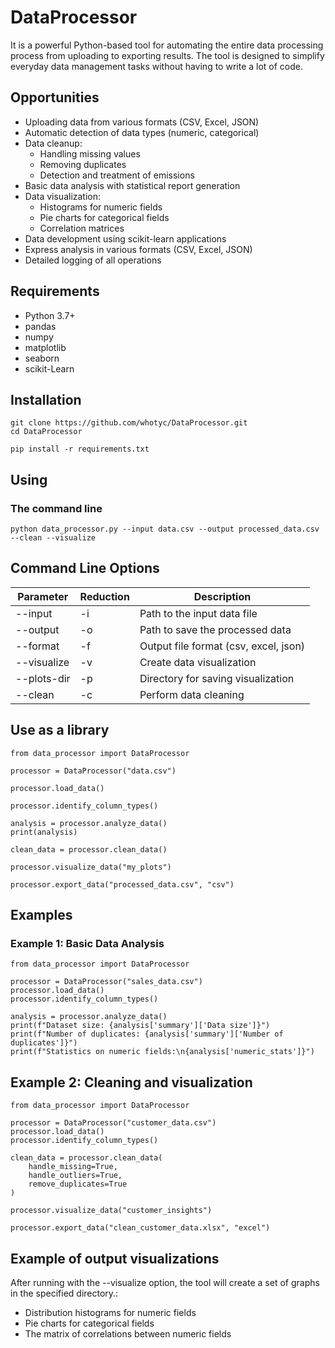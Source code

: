 # **DataProcessor** 
It is a powerful Python-based tool for automating the entire data processing process from uploading to exporting results. The tool is designed to simplify everyday data management tasks without having to write a lot of code.

## Opportunities
- Uploading data from various formats (CSV, Excel, JSON)
- Automatic detection of data types (numeric, categorical)
- Data cleanup:
    - Handling missing values
    - Removing duplicates
    - Detection and treatment of emissions
- Basic data analysis with statistical report generation
- Data visualization:
    - Histograms for numeric fields
    - Pie charts for categorical fields
    - Correlation matrices
- Data development using scikit-learn applications
- Express analysis in various formats (CSV, Excel, JSON)
- Detailed logging of all operations

## Requirements
- Python 3.7+
- pandas
- numpy
- matplotlib
- seaborn
- scikit-Learn

## Installation
```
git clone https://github.com/whotyc/DataProcessor.git
cd DataProcessor
```
```
pip install -r requirements.txt
```

## Using
### The command line
```
python data_processor.py --input data.csv --output processed_data.csv --clean --visualize
```


## Command Line Options
|  Parameter  |  Reduction  | Description |
|-------------|-------------|-------------|
| --input  | -i  | Path to the input data file   |
| --output   | -o  | Path to save the processed data |
| --format | -f | Output file format (csv, excel, json) |
|--visualize | -v | Create data visualization | 
| --plots-dir | -p | Directory for saving visualization |
| --clean | -c | Perform data cleaning |

## Use as a library
```
from data_processor import DataProcessor

processor = DataProcessor("data.csv")

processor.load_data()

processor.identify_column_types()

analysis = processor.analyze_data()
print(analysis)

clean_data = processor.clean_data()

processor.visualize_data("my_plots")

processor.export_data("processed_data.csv", "csv")
```

## Examples
### Example 1: Basic Data Analysis
```
from data_processor import DataProcessor

processor = DataProcessor("sales_data.csv")
processor.load_data()
processor.identify_column_types()

analysis = processor.analyze_data()
print(f"Dataset size: {analysis['summary']['Data size']}")
print(f"Number of duplicates: {analysis['summary']['Number of duplicates']}")
print(f"Statistics on numeric fields:\n{analysis['numeric_stats']}")
```

## Example 2: Cleaning and visualization
```
from data_processor import DataProcessor

processor = DataProcessor("customer_data.csv")
processor.load_data()
processor.identify_column_types()

clean_data = processor.clean_data(
    handle_missing=True,
    handle_outliers=True,
    remove_duplicates=True
)

processor.visualize_data("customer_insights")

processor.export_data("clean_customer_data.xlsx", "excel")
```

## Example of output visualizations
After running with the --visualize option, the tool will create a set of graphs in the specified directory.:

- Distribution histograms for numeric fields
- Pie charts for categorical fields
- The matrix of correlations between numeric fields
